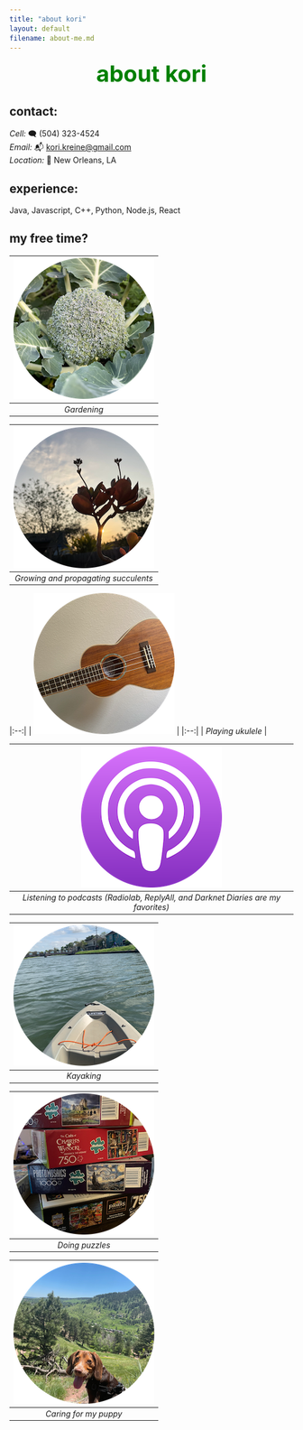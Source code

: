 ```yaml
---
title: "about kori"
layout: default
filename: about-me.md
---
```


<div align="center" style="color:green; font-size:40px;">
    <strong>about kori</strong>
</div>

## contact:

_Cell:_ 🗨️ (504) 323-4524‬  
_Email:_ 📬 kori.kreine@gmail.com  
_Location:_ 🏡 New Orleans, LA

## experience:
Java, Javascript, C++, Python, Node.js, React

## my free time?
<!---
<img src="/assets/images/circle-broc.png" alt="broccoli">
<img src="/assets/images/circle-andy.png" alt="andy">
<img src="/assets/images/circle-kalanchoe.png" alt="kalanchoe">
<img src="/assets/images/circle-uke.png" alt="uke">
<img src="/assets/images/circle-tomato.png" alt="tomato">
<img src="/assets/images/circle-kayak.png" alt="kayak">
<img src="/assets/images/circle-puzzles.png" alt="puzzles">
--->

| ![circle-broc.png](/assets/images/circle-broc.png) | 
|:--:| 
| *Gardening* |

| ![circle-kalanchoe.png](/assets/images/circle-kalanchoe.png) | 
|:--:| 
| *Growing and propagating succulents* |


|:--:| 
| ![circle-uke.png](/assets/images/circle-uke.png) | 
|:--:| 
| *Playing ukulele* |

| ![circle-podcast.png](/assets/images/circle-podcast.png) | 
|:--:| 
| *Listening to podcasts (Radiolab, ReplyAll, and Darknet Diaries are my favorites)* |

| ![circle-kayak.png](/assets/images/circle-kayak.png) | 
|:--:| 
| *Kayaking* |

| ![circle-puzzles.png](/assets/images/circle-puzzles.png) | 
|:--:| 
| *Doing puzzles* |

| ![circle-andy.png](/assets/images/circle-andy.png) | 
|:--:| 
| *Caring for my puppy* |
